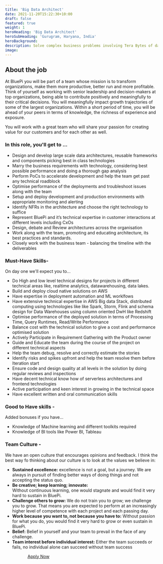 ```yaml
---
title: 'Big Data Architect'
date: 2021-11-20T15:22:30+10:00
draft: false
featured: true
weight: 1
heroHeading: 'Big Data Architect'
heroSubHeading: 'Gurugram, Haryana, India' 
heroBackground: 
description: Solve complex business problems involving Tera Bytes of data
image:
---
```


## About the job
At BluePi you will be part of a team whose mission is to transform organizations, make them more productive, better run and more profitable. Think of yourself as working with senior leadership and decision-makers at top organizations, being able to contribute positively and meaningfully to their critical decisions. You will meaningfully impact growth trajectories of some of the largest organizations. Within a short period of time, you will be ahead of your peers in terms of knowledge, the richness of experience and exposure.


You will work with a great team who will share your passion for creating value for our customers and for each other as well.


### In this role, you'll get to ...

- Design and develop large scale data architectures, reusable frameworks and components picking best in class technologies
- Marry the business requirements with technology, considering best possible performance and doing a thorough gap analysis
- Perform PoCs to accelerate development and help the team get past any
technical roadblock
- Optimise performance of the deployments and troubleshoot issues along with
the team
- Setup and deploy development and production environments with appropriate
monitoring and alerting
- Identify NFRs in the architecture and choose the right technology to suffice
- Represent BluePi and it’s technical expertise in customer interactions at different
levels including CxOs
- Design, debate and Review architectures across the organisation
- Work along with the team, promoting and educating architecture, its best
practices and standards.
- Closely work with the business team - balancing the timeline with the
deliverables

### Must-Have Skills-
On day one we'll expect you to...

- Do High and low level technical designs for projects in different technical areas
like, realtime analytics, datawarehousing, data lakes.
- Build and deploy cloud native solutions on AWS
- Have expertise in deployment automation and ML worklfows
- Have extensive technical expertise in AWS Big data Stack, distributed computing
using technologies like like Spark, Storm, Flink and schema design for Data
Warehouses using column oriented DwH like Redshift
- Optimise performance of the deployed solution in terms of Processing Time,
Query Runtimes, Read/Write Performance
- Balance cost with the technical solution to give a cost and performance
optimised solution
- Actively Participate in Requirement Gathering with the Product owner
- Guide and Educate the team during the course of the project on different
technical aspects
- Help the team debug, resolve and correctly estimate the stories
- Identify risks and spikes upfront and help the team resolve them before Iteration
start
- Ensure code and design quality at all levels in the solution by doing regular
reviews and inspections
- Have decent technical know how of serverless architectures and frontend
technologies
- Active participation and keen interest in growing in the technical space
- Have excellent written and oral communication skills

### Good to Have skills -

Added bonuses if you have...

- Knowledge of Machine learning and different toolkits required
- Knowledge of BI tools like Power BI, Tableau

### Team Culture -

We have an open culture that encourages opinions and feedback. I think the best way fo thinking about our culture is to look at the values we believe in:

- **Sustained excellence:** 
excellence is not a goal, but a journey. We are always in pursuit of finding better ways of doing things and not accepting the status quo.
- **Be creative; keep learning; innovate:**  
Without continuous learning, one would stagnate and would find it very hard to sustain in BluePi.
- **Challenge others to grow:** 
We do not train you to grow; we challenge you to grow. That means you are expected to perform at an increasingly higher level of competence with each project and each passing day.
- **Work because you want to, not because you have to:**
Without passion for what you do, you would find it very hard to grow or even sustain in BluePi.
- **Belief:** 
Belief in yourself and your team to prevail in the face of any challenge.
- **Team interest before individual interest:**
Either the team succeeds or fails, no individual alone can succeed without team success

<script type="text/javascript" src="https://bluepiit.atlassian.net/s/d41d8cd98f00b204e9800998ecf8427e-T/-dtzt95/b/3/c95134bc67d3a521bb3f4331beb9b804/_/download/batch/com.atlassian.jira.collector.plugin.jira-issue-collector-plugin:issuecollector/com.atlassian.jira.collector.plugin.jira-issue-collector-plugin:issuecollector.js?jsI18nTransformer=migrated&locale=en-US&collectorId=ea0528f9"></script>
  <script type="text/javascript">window.ATL_JQ_PAGE_PROPS =  {
	"triggerFunction": function(showCollectorDialog) {
		//Requires that jQuery is available! 
		jQuery("#myCustomTrigger").click(function(e) {
			e.preventDefault();
			showCollectorDialog();
		});
	}};</script>
<body>
    <div class="col-12">
    <a href="#" id="myCustomTrigger" class='button button-primary submit-btn' style="padding: 20px 74px 20px 74px; margin-bottom: 100px;">Apply Now</a>
  </div>
  </body>